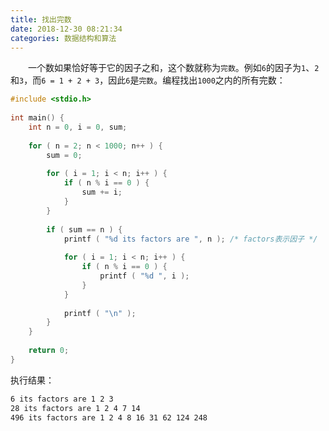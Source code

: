 ```yaml
---
title: 找出完数
date: 2018-12-30 08:21:34
categories: 数据结构和算法
---
```

&emsp;&emsp;一个数如果恰好等于它的因子之和，这个数就称为`完数`。例如`6`的因子为`1`、`2`和`3`，而`6 = 1 + 2 + 3`，因此`6`是`完数`。编程找出`1000`之内的所有完数：

``` c
#include <stdio.h>
​
int main() {
    int n = 0, i = 0, sum;
​
    for ( n = 2; n < 1000; n++ ) {
        sum = 0;
​
        for ( i = 1; i < n; i++ ) {
            if ( n % i == 0 ) {
                sum += i;
            }
        }
​
        if ( sum == n ) {
            printf ( "%d its factors are ", n ); /* factors表示因子 */
​
            for ( i = 1; i < n; i++ ) {
                if ( n % i == 0 ) {
                    printf ( "%d ", i );
                }
            }
​
            printf ( "\n" );
        }
    }
​
    return 0;
}
```

执行结果：

``` bash
6 its factors are 1 2 3
28 its factors are 1 2 4 7 14
496 its factors are 1 2 4 8 16 31 62 124 248
```
